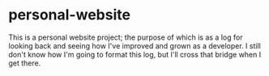 # personal-website

This is a personal website project; the purpose of which is as a log for looking back and seeing how I've improved and grown as a developer. I still don't know how I'm going to format this log, but I'll cross that bridge when I get there.

